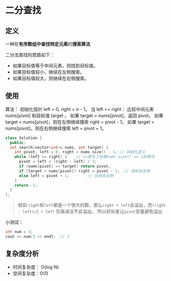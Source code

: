 # 二分查找

## 定义
一种在**有序数组中查找特定元素**的**搜索算法**

二分法查找的思路如下：
- 如果目标值等于中间元素，则找到目标值。
- 如果目标值较小，继续在左侧搜索。
- 如果目标值较大，则继续在右侧搜索。
## 使用
算法：
初始化指针 left = 0, right = n - 1。
当 left <= right：
比较中间元素 nums[pivot] 和目标值 target 。
如果 target = nums[pivot]，返回 pivot。
如果 target < nums[pivot]，则在左侧继续搜索 right = pivot - 1。
如果 target > nums[pivot]，则在右侧继续搜索 left = pivot + 1。

```cpp
class Solution {
  public:
  int search(vector<int>& nums, int target) {
    int pivot, left = 0, right = nums.size() - 1; // 初始化定义
    while (left <= right) {	   // <=是为了处理nums.size() == 1的情况
      pivot = left + (right - left) / 2; 		
      if (nums[pivot] == target) return pivot;
      if (target < nums[pivot]) right = pivot - 1;  // 目标在左侧
      else left = pivot + 1;		// 目标在右侧
    }
    return -1;
  }
};
```
> 假如 `right`和`left`都是一个很大的数，那么`right + left`会溢出，而`(right - left)/2 + left` 先做减法不会溢出。 所以好处是让`pivot`变量避免溢出 

小测试：
```cpp
int num = 3;
cout << num/2 << endl;  // 1
```

## 复杂度分析

- 时间复杂度： O(log N)
- 空间复杂度：O(1)